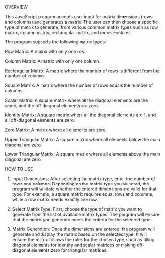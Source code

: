 OVERVIEW

This JavaScript program accepts user input for matrix dimensions (rows and columns) and generates a matrix. The user can then choose a specific type of matrix to generate, from various common matrix types such as row matrix, column matrix, rectangular matrix, and more.
Features

The program supports the following matrix types:

Row Matrix: A matrix with only one row.

Column Matrix: A matrix with only one column.

Rectangular Matrix: A matrix where the number of rows is different from the number of columns.

Square Matrix: A matrix where the number of rows equals the number of columns.

Scalar Matrix: A square matrix where all the diagonal elements are the same, and the off-diagonal elements are zero.

Identity Matrix: A square matrix where all the diagonal elements are 1, and all off-diagonal elements are zero.

Zero Matrix: A matrix where all elements are zero.

Upper Triangular Matrix: A square matrix where all elements below the main diagonal are zero.

Lower Triangular Matrix: A square matrix where all elements above the main diagonal are zero.

HOW TO USE

1. Input Dimensions:
After selecting the matrix type, enter the number of rows and columns. Depending on the matrix type you selected, the program will validate whether the entered dimensions are valid for that type. For example, a square matrix requires equal rows and columns, while a row matrix needs exactly one row.

2. Select Matrix Type:
First, choose the type of matrix you want to generate from the list of available matrix types. The program will ensure that the matrix you generate meets the criteria for the selected type.

3. Matrix Generation:
Once the dimensions are entered, the program will generate and display the matrix based on the selected type. It will ensure the matrix follows the rules for the chosen type, such as filling diagonal elements for identity and scalar matrices or making off-diagonal elements zero for triangular matrices.
